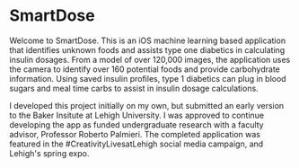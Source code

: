 # SmartDose

Welcome to SmartDose. This is an iOS machine learning based application that identifies unknown foods and assists type one diabetics in calculating insulin dosages.
From a model of over 120,000 images, the application uses the camera to identify over 160 potential foods and provide carbohydrate information.
Using saved insulin profiles, type 1 diabetics can plug in blood sugars and meal time carbs to assist in insulin dosage calculations. 

I developed this project initially on my own, but submitted an early version to the Baker Insitute at Lehigh University.
I was approved to continue developing the app as funded undergraduate research with a faculty advisor, Professor Roberto Palmieri. 
The completed application was featured in the #CreativityLivesatLehigh social media campaign, and Lehigh's spring expo.
